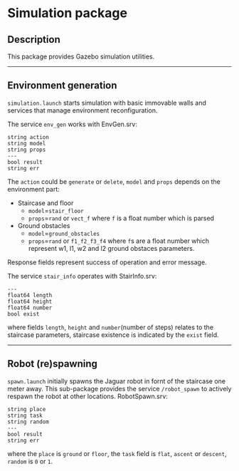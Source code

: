 # Simulation package

## Description
This package provides Gazebo simulation utilities.

- - -
## Environment generation
`simulation.launch` starts simulation with basic immovable walls and services that manage environment reconfiguration.

The service `env_gen` works with EnvGen.srv:
```
string action
string model
string props
---
bool result
string err
```
The `action` could be `generate` or `delete`, `model` and `props` depends on the environment part:
* Staircase and floor
    * `model`=`stair_floor`
    * `props`=`rand` or `vect_f` where `f` is a float number which is parsed
* Ground obstacles
    * `model`=`ground_obstacles`
    * `props`=`rand` or `f1_f2_f3_f4` where `f`s are a float number which represent w1, l1, w2 and l2 ground obstaces parameters.

Response fields represent success of operation and error message.

The service `stair_info` operates with StairInfo.srv:
```
---
float64 length
float64 height
float64 number
bool exist
```
where fields `length`, `height` and `number`(number of steps) relates to the staircase parameters, staircase existence is indicated by the `exist` field.

- - -
## Robot (re)spawning

`spawn.launch` initially spawns the Jaguar robot in fornt of the staircase one meter away.
This sub-package provides the service `/robot_spawn` to actively respawn the robot at other locations.
RobotSpawn.srv:

```
string place
string task
string random
---
bool result
string err
```
where the `place` is `ground` or `floor`, the `task` field is `flat`, `ascent` or `descent`, `random` is `0` or `1`.




